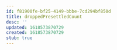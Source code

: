 ```yaml
---
id: f81900fe-bf25-4149-bbbe-7cd294bf850d
title: droppedPresettledCount
desc: ''
updated: 1618573870729
created: 1618573870729
stub: true
---
```


